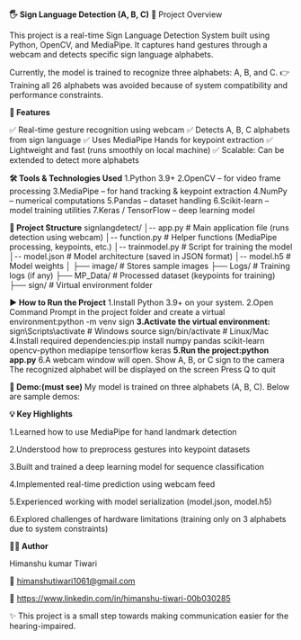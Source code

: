 **🖐️ Sign Language Detection (A, B, C)**
📌 Project Overview

This project is a real-time Sign Language Detection System built using Python, OpenCV, and MediaPipe.
It captures hand gestures through a webcam and detects specific sign language alphabets.

Currently, the model is trained to recognize three alphabets: A, B, and C.
👉 Training all 26 alphabets was avoided because of system compatibility and performance constraints.


**🚀 Features**

✅ Real-time gesture recognition using webcam
✅ Detects A, B, C alphabets from sign language
✅ Uses MediaPipe Hands for keypoint extraction
✅ Lightweight and fast (runs smoothly on local machine)
✅ Scalable: Can be extended to detect more alphabets




**🛠️ Tools & Technologies Used**
1.Python 3.9+
2.OpenCV – for video frame processing
3.MediaPipe – for hand tracking & keypoint extraction
4.NumPy – numerical computations
5.Pandas – dataset handling
6.Scikit-learn – model training utilities
7.Keras / TensorFlow – deep learning model



**📂 Project Structure**
signlangdetect/
│-- app.py             # Main application file (runs detection using webcam)
│-- function.py        # Helper functions (MediaPipe processing, keypoints, etc.)
│-- trainmodel.py      # Script for training the model
│-- model.json         # Model architecture (saved in JSON format)
│-- model.h5           # Model weights
│
├── image/             # Stores sample images
├── Logs/              # Training logs (if any)
├── MP_Data/           # Processed dataset (keypoints for training)
├── sign/              # Virtual environment folder



**▶️ How to Run the Project**
1.Install Python 3.9+ on your system.
2.Open Command Prompt in the project folder and create a virtual environment:python -m venv sign
**3.Activate the virtual environment:**
sign\Scripts\activate     # Windows
source sign/bin/activate  # Linux/Mac
4.Install required dependencies:pip install numpy pandas scikit-learn opencv-python mediapipe tensorflow keras
**5.Run the project:python app.py**
6.A webcam window will open.
Show A, B, or C sign to the camera
The recognized alphabet will be displayed on the screen
Press Q to quit



**📸 Demo:(must see)**
My model is trained on three alphabets (A, B, C). Below are sample demos:



**💡 Key Highlights**

1.Learned how to use MediaPipe for hand landmark detection

2.Understood how to preprocess gestures into keypoint datasets

3.Built and trained a deep learning model for sequence classification

4.Implemented real-time prediction using webcam feed

5.Experienced working with model serialization (model.json, model.h5)

6.Explored challenges of hardware limitations (training only on 3 alphabets due to system constraints)



**👨‍💻 Author**

Himanshu kumar Tiwari

📧 himanshutiwari1061@gmail.com

🔗 https://www.linkedin.com/in/himanshu-tiwari-00b030285

✨ This project is a small step towards making communication easier for the hearing-impaired.
